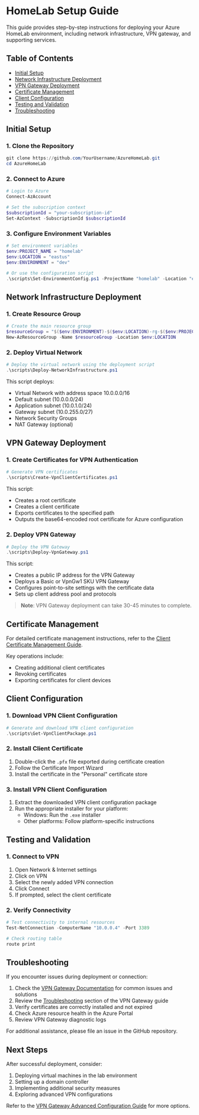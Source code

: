 # HomeLab Setup Guide

This guide provides step-by-step instructions for deploying your Azure HomeLab environment, including network infrastructure, VPN gateway, and supporting services.

## Table of Contents

- [Initial Setup](#initial-setup)
- [Network Infrastructure Deployment](#network-infrastructure-deployment)
- [VPN Gateway Deployment](#vpn-gateway-deployment)
- [Certificate Management](#certificate-management)
- [Client Configuration](#client-configuration)
- [Testing and Validation](#testing-and-validation)
- [Troubleshooting](#troubleshooting)

## Initial Setup

### 1. Clone the Repository

```powershell
git clone https://github.com/YourUsername/AzureHomeLab.git
cd AzureHomeLab
```

### 2. Connect to Azure

```powershell
# Login to Azure
Connect-AzAccount

# Set the subscription context
$subscriptionId = "your-subscription-id"
Set-AzContext -SubscriptionId $subscriptionId
```

### 3. Configure Environment Variables

```powershell
# Set environment variables
$env:PROJECT_NAME = "homelab"
$env:LOCATION = "eastus"
$env:ENVIRONMENT = "dev"

# Or use the configuration script
.\scripts\Set-EnvironmentConfig.ps1 -ProjectName "homelab" -Location "eastus" -Environment "dev"
```

## Network Infrastructure Deployment

### 1. Create Resource Group

```powershell
# Create the main resource group
$resourceGroup = "$($env:ENVIRONMENT)-$($env:LOCATION)-rg-$($env:PROJECT_NAME)"
New-AzResourceGroup -Name $resourceGroup -Location $env:LOCATION
```

### 2. Deploy Virtual Network

```powershell
# Deploy the virtual network using the deployment script
.\scripts\Deploy-NetworkInfrastructure.ps1
```

This script deploys:
- Virtual Network with address space 10.0.0.0/16
- Default subnet (10.0.0.0/24)
- Application subnet (10.0.1.0/24)
- Gateway subnet (10.0.255.0/27)
- Network Security Groups
- NAT Gateway (optional)

## VPN Gateway Deployment

### 1. Create Certificates for VPN Authentication

```powershell
# Generate VPN certificates
.\scripts\Create-VpnClientCertificates.ps1
```

This script:
- Creates a root certificate
- Creates a client certificate
- Exports certificates to the specified path
- Outputs the base64-encoded root certificate for Azure configuration

### 2. Deploy VPN Gateway

```powershell
# Deploy the VPN Gateway
.\scripts\Deploy-VpnGateway.ps1
```

This script:
- Creates a public IP address for the VPN Gateway
- Deploys a Basic or VpnGw1 SKU VPN Gateway
- Configures point-to-site settings with the certificate data
- Sets up client address pool and protocols

> **Note**: VPN Gateway deployment can take 30-45 minutes to complete.

## Certificate Management

For detailed certificate management instructions, refer to the [Client Certificate Management Guide](client-certificate-management.md).

Key operations include:
- Creating additional client certificates
- Revoking certificates
- Exporting certificates for client devices

## Client Configuration

### 1. Download VPN Client Configuration

```powershell
# Generate and download VPN client configuration
.\scripts\Get-VpnClientPackage.ps1
```

### 2. Install Client Certificate

1. Double-click the `.pfx` file exported during certificate creation
2. Follow the Certificate Import Wizard
3. Install the certificate in the "Personal" certificate store

### 3. Install VPN Client Configuration

1. Extract the downloaded VPN client configuration package
2. Run the appropriate installer for your platform:
   - Windows: Run the `.exe` installer
   - Other platforms: Follow platform-specific instructions

## Testing and Validation

### 1. Connect to VPN

1. Open Network & Internet settings
2. Click on VPN
3. Select the newly added VPN connection
4. Click Connect
5. If prompted, select the client certificate

### 2. Verify Connectivity

```powershell
# Test connectivity to internal resources
Test-NetConnection -ComputerName "10.0.0.4" -Port 3389

# Check routing table
route print
```

## Troubleshooting

If you encounter issues during deployment or connection:

1. Check the [VPN Gateway Documentation](VPN-GATEWAY.README.md) for common issues and solutions
2. Review the [Troubleshooting](#troubleshooting) section of the VPN Gateway guide
3. Verify certificates are correctly installed and not expired
4. Check Azure resource health in the Azure Portal
5. Review VPN Gateway diagnostic logs

For additional assistance, please file an issue in the GitHub repository.

## Next Steps

After successful deployment, consider:

1. Deploying virtual machines in the lab environment
2. Setting up a domain controller
3. Implementing additional security measures
4. Exploring advanced VPN configurations

Refer to the [VPN Gateway Advanced Configuration Guide](VPN-GATEWAY.README.md) for more options.

